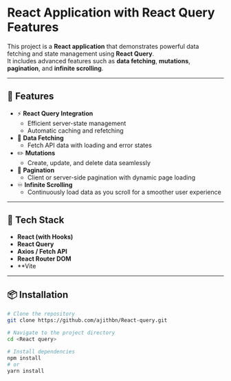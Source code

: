 # React Application with React Query Features

This project is a **React application** that demonstrates powerful data fetching and state management using **React Query**.  
It includes advanced features such as **data fetching**, **mutations**, **pagination**, and **infinite scrolling**.

---

## 🚀 Features

- ⚡ **React Query Integration**
  - Efficient server-state management
  - Automatic caching and refetching
- 🔄 **Data Fetching**
  - Fetch API data with loading and error states
- ✏️ **Mutations**
  - Create, update, and delete data seamlessly
- 📄 **Pagination**
  - Client or server-side pagination with dynamic page loading
- ♾️ **Infinite Scrolling**
  - Continuously load data as you scroll for a smoother user experience

---

## 🧰 Tech Stack

- **React (with Hooks)**
- **React Query**
- **Axios / Fetch API**
- **React Router DOM**
- \*\*Vite

---

## 📦 Installation

```bash
# Clone the repository
git clone https://github.com/ajithbn/React-query.git

# Navigate to the project directory
cd <React query>

# Install dependencies
npm install
# or
yarn install
```
